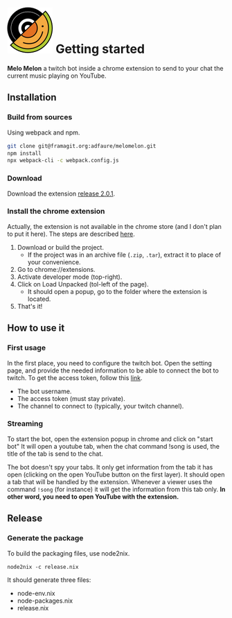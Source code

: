 # ![](./src/images/icon.svg) Getting started

**Melo Melon** a twitch bot inside a chrome extension to send to your chat the current music playing on YouTube.

## Installation

### Build from sources

Using webpack and npm.

```sh
git clone git@framagit.org:adfaure/melomelon.git
npm install
npx webpack-cli -c webpack.config.js
```

### Download

Download the extension [release 2.0.1](https://framagit.org/adfaure/melomelon/-/jobs/1464820/artifacts/raw/release-v2.0.1.zip).

### Install the chrome extension

Actually, the extension is not available in the chrome store (and I don't plan to put it here).
The steps are described [here](https://developer.chrome.com/docs/extensions/mv3/getstarted/#manifest).

1. Download or build the project.
    - If the project was in an archive file (`.zip`, `.tar`), extract it to place of your convenience.
2. Go to chrome://extensions.
3. Activate developer mode (top-right).
4. Click on Load Unpacked (tol-left of the page).
    - It should open a popup, go to the folder where the extension is located.
5. That's it!

## How to use it

### First usage

In the first place, you need to configure the twitch bot. Open the setting page, and provide the needed information to be able to connect the bot to twitch. To get the access token, follow this [link](https://twitchapps.com/tmi/).
- The bot username.
- The access token (must stay private).
- The channel to connect to (typically, your twitch channel).

### Streaming

To start the bot, open the extension popup in chrome and click on "start bot"
It will open a youtube tab, when the chat command !song is used, the title of the tab is send to the chat.

The bot doesn't spy your tabs. It only get information from the tab it has open (clicking on the open YouTube button on the first layer).
It should open a tab that will be handled by the extension. Whenever a viewer uses the command `!song` (for instance) it will get the information from this tab only.
**In other word, you need to open YouTube with the extension.**

## Release

### Generate the package

To build the packaging files, use node2nix.

```
node2nix -c release.nix
```

It should generate three files:

- node-env.nix
- node-packages.nix
- release.nix
